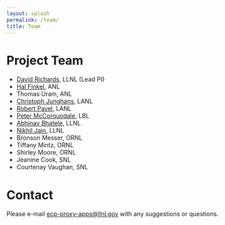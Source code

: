 ```yaml
---
layout: splash
permalink: /team/
title: Team
---
```


# Project Team

* [David Richards](http://people.llnl.gov/richards12), LLNL (Lead PI)
* [Hal Finkel](http://www.alcf.anl.gov/staff-directory/hal-finkel), ANL
* Thomas Uram, ANL
* [Christoph Junghans](http://github.com/junghans), LANL
* [Robert Pavel](http://github.com/rspavel), LANL
* [Peter McCorquodale](http://crd.lbl.gov/departments/applied-mathematics/ANAG/about/staff-and-postdocs/peter-mccorquodale/), LBL
* [Abhinav Bhatele](http://www.bhatele.org), LLNL
* [Nikhil Jain](http://nikhil-jain.github.io), LLNL
* Bronson Messer, ORNL
* Tiffany Mintz, ORNL
* Shirley Moore, ORNL
* Jeanine Cook, SNL
* Courtenay Vaughan, SNL

# Contact

Please e-mail [ecp-proxy-apps@llnl.gov](mailto:ecp-proxy-apps@llnl.gov) with
any suggestions or questions.
